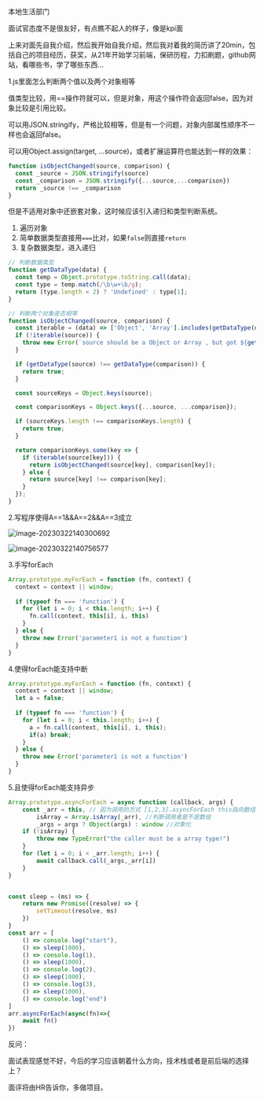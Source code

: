 本地生活部门

面试官态度不是很友好，有点瞧不起人的样子，像是kpi面

上来对面先自我介绍，然后我开始自我介绍，然后我对着我的简历讲了20min，包括自己的项目经历，获奖，从21年开始学习前端，保研历程，力扣刷题，github网站，看哪些书，学了哪些东西...

1.js里面怎么判断两个值以及两个对象相等

值类型比较，用==操作符就可以，但是对象，用这个操作符会返回false，因为对象比较是引用比较。

可以用JSON.stringify，严格比较相等，但是有一个问题，对象内部属性顺序不一样也会返回false。

可以用Object.assign(target, ...source)，或者扩展运算符也能达到一样的效果：

```javascript
function isObjectChanged(source, comparison) {
  const _source = JSON.stringify(source)
  const _comparison = JSON.stringify({...source,...comparison})
  return _source !== _comparison
}
```

但是不适用对象中还嵌套对象，这时候应该引入递归和类型判断系统。

1. 遍历对象
2. 简单数据类型直接用`===`比对，如果`false`则直接`return`
3. 复杂数据类型，进入递归

```javascript
// 判断数据类型
function getDataType(data) {
  const temp = Object.prototype.toString.call(data);
  const type = temp.match(/\b\w+\b/g);
  return (type.length < 2) ? 'Undefined' : type[1];
}

// 判断两个对象是否相等
function isObjectChanged(source, comparison) {
  const iterable = (data) => ['Object', 'Array'].includes(getDataType(data));
  if (!iterable(source)) {
    throw new Error(`source should be a Object or Array , but got ${getDataType(source)}`);
  }

  if (getDataType(source) !== getDataType(comparison)) {
    return true;
  }

  const sourceKeys = Object.keys(source);

  const comparisonKeys = Object.keys({...source, ...comparison});

  if (sourceKeys.length !== comparisonKeys.length) {
    return true;
  }

  return comparisonKeys.some(key => {
    if (iterable(source[key])) {
      return isObjectChanged(source[key], comparison[key]);
    } else {
      return source[key] !== comparison[key];
    }
  });
}
```

2.写程序使得A\==1&&A\==2&&A==3成立

![image-20230322140300692](C:\Users\28274\AppData\Roaming\Typora\typora-user-images\image-20230322140300692.png)

![image-20230322140756577](C:\Users\28274\AppData\Roaming\Typora\typora-user-images\image-20230322140756577.png)

3.手写forEach

```javascript
Array.prototype.myForEach = function (fn, context) {
  context = context || window;
  
  if (typeof fn === 'function') {
    for (let i = 0; i < this.length; i++) {
      fn.call(context, this[i], i, this)
    }
  } else {
    throw new Error('parameter1 is not a function')
  }
}
```

4.使得forEach能支持中断

```javascript
Array.prototype.myForEach = function (fn, context) {
  context = context || window;
  let a = false;
  
  if (typeof fn === 'function') {
    for (let i = 0; i < this.length; i++) {
      a = fn.call(context, this[i], i, this);
      if(a) break;
    }
  } else {
    throw new Error('parameter1 is not a function')
  }
}
```

5.且使得forEach能支持异步

```javascript
Array.prototype.asyncForEach = async function (callback, args) {
    const _arr = this, // 因为调用的方式 [1,2,3].asyncForEach this指向数组
        isArray = Array.isArray(_arr), //判断调用者是不是数组
        _args = args ? Object(args) : window //对象化
    if (!isArray) {
        throw new TypeError("the caller must be a array type!")
    }
    for (let i = 0; i < _arr.length; i++) {
        await callback.call(_args,_arr[i])
    }
}


const sleep = (ms) => {
    return new Promise((resolve) => {
        setTimeout(resolve, ms)
    })
}
const arr = [
    () => console.log("start"),
    () => sleep(1000),
    () => console.log(1),
    () => sleep(1000),
    () => console.log(2),
    () => sleep(1000),
    () => console.log(3),
    () => sleep(1000),
    () => console.log("end")
]
arr.asyncForEach(async(fn)=>{
    await fn()
})
```



反问：

面试表现感觉不好，今后的学习应该朝着什么方向，技术栈或者是前后端的选择上？

面评将由HR告诉你，多做项目。
